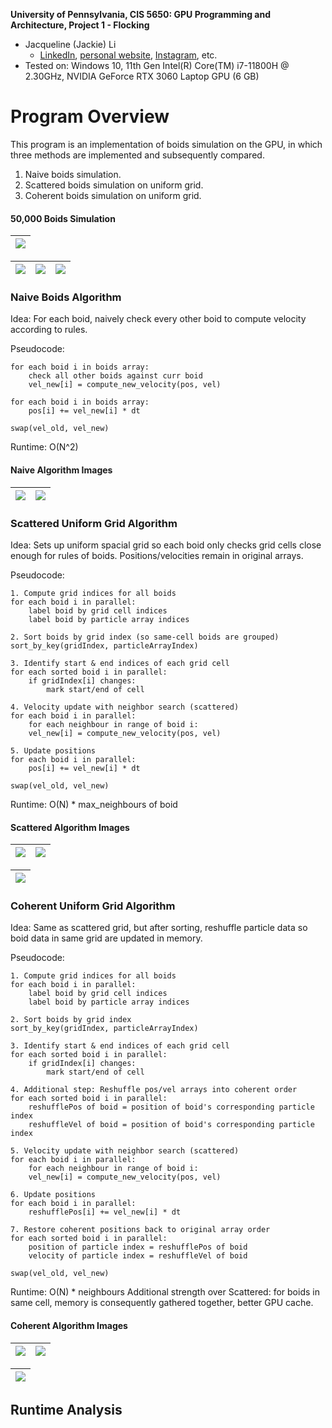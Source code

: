 **University of Pennsylvania, CIS 5650: GPU Programming and Architecture,
Project 1 - Flocking**

* Jacqueline (Jackie) Li
  * [LinkedIn](https://www.linkedin.com/in/jackie-lii/), [personal website](https://sites.google.com/seas.upenn.edu/jacquelineli/home), [Instagram](https://www.instagram.com/sagescherrytree/), etc.
* Tested on: Windows 10, 11th Gen Intel(R) Core(TM) i7-11800H @ 2.30GHz, NVIDIA GeForce RTX 3060 Laptop GPU (6 GB)

# Program Overview

This program is an implementation of boids simulation on the GPU, in which three methods are implemented and subsequently compared. 
1. Naive boids simulation. 
2. Scattered boids simulation on uniform grid.
3. Coherent boids simulation on uniform grid.

#### 50,000 Boids Simulation

| ![](images/50000Boids.gif) |
|:--:|

| ![](images/50000Boids.png) | ![](images/50000Boids2.png) | ![](images/50000Boids3.png) |
|:--:|:--:|:--:|


### Naive Boids Algorithm

Idea: For each boid, naively check every other boid to compute velocity according to rules.

Pseudocode:

```
for each boid i in boids array:
    check all other boids against curr boid
    vel_new[i] = compute_new_velocity(pos, vel)

for each boid i in boids array:
    pos[i] += vel_new[i] * dt

swap(vel_old, vel_new)
```

Runtime: O(N^2)

#### Naive Algorithm Images

| ![](images/HW1.2_naiveBoidsUpdate.png) | ![](images/HW1.2_naiveBoids.gif) |
|:--:|:--:|

### Scattered Uniform Grid Algorithm

Idea: Sets up uniform spacial grid so each boid only checks grid cells close enough for rules of boids. Positions/velocities remain in original arrays.

Pseudocode:

```
1. Compute grid indices for all boids
for each boid i in parallel:
    label boid by grid cell indices
    label boid by particle array indices

2. Sort boids by grid index (so same-cell boids are grouped)
sort_by_key(gridIndex, particleArrayIndex)

3. Identify start & end indices of each grid cell
for each sorted boid i in parallel:
    if gridIndex[i] changes:
        mark start/end of cell

4. Velocity update with neighbor search (scattered)
for each boid i in parallel:
    for each neighbour in range of boid i:
	vel_new[i] = compute_new_velocity(pos, vel)

5. Update positions
for each boid i in parallel:
    pos[i] += vel_new[i] * dt

swap(vel_old, vel_new)
```

Runtime: O(N) * max_neighbours of boid

#### Scattered Algorithm Images

| ![](images/HW2.1_scatteredBoids.png) | ![](images/HW2.1_scatteredBoids2.png) |
|:--:|:--:|

| ![](images/HW2.1_scatteredBoids.gif) |
|:--:|

### Coherent Uniform Grid Algorithm

Idea: Same as scattered grid, but after sorting, reshuffle particle data so boid data in same grid are updated in memory.

Pseudocode:
```
1. Compute grid indices for all boids
for each boid i in parallel:
    label boid by grid cell indices
    label boid by particle array indices

2. Sort boids by grid index
sort_by_key(gridIndex, particleArrayIndex)

3. Identify start & end indices of each grid cell
for each sorted boid i in parallel:
    if gridIndex[i] changes:
        mark start/end of cell

4. Additional step: Reshuffle pos/vel arrays into coherent order
for each sorted boid i in parallel:
    reshufflePos of boid = position of boid's corresponding particle index
    reshuffleVel of boid = position of boid's corresponding particle index

5. Velocity update with neighbor search (scattered)
for each boid i in parallel:
    for each neighbour in range of boid i:
	vel_new[i] = compute_new_velocity(pos, vel)

6. Update positions
for each boid i in parallel:
    reshufflePos[i] += vel_new[i] * dt

7. Restore coherent positions back to original array order
for each sorted boid i in parallel:
    position of particle index = reshufflePos of boid
    velocity of particle index = reshuffleVel of boid

swap(vel_old, vel_new)
```

Runtime: O(N) * neighbours
Additional strength over Scattered: for boids in same cell, memory is consequently gathered together, better GPU cache.

#### Coherent Algorithm Images

| ![](images/HW2.3_coherentBoids.png) | ![](images/HW2.3_coherentBoids2.png) |
|:--:|:--:|

| ![](images/HW2.3_coherentBoids.gif) |
|:--:|


## Runtime Analysis

